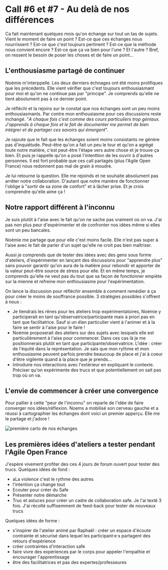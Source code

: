 # Call #6 et #7 - Au delà de nos différences

Ca fait maintenant quelques mois qu'on échange sur tout un tas de sujets. Vient le moment de faire un point ? Est-ce que ces échanges nous nourrissent ? Est-ce que c'est toujours pertinent ? Est-ce que la méthode nous convient encore ? Est-ce que ça va bien pour l'une ? Et l'autre ? Bref, on ressent le besoin de poser les choses et de faire un point...

## L'enthousiasme partagé de continuer 
Noémie m'interppelle. Les deux derniers échnages ont été moins prolifiques que les précédents. Elle vient vérifier que c'est toujours enthousiasmant pour moi et qu'on ne continue pas par "principe". Je comprends qu'elle ne tient absolument pas à ce dernier point. 

Je réfléchi et la rejoins sur le constat que nos échanges sont un peu moins enthousiasmants. Par contre mon enthousiasme pour ces discussions reste inchangé. "*A chaque fois c'est comme des cours particuliers trop géniaux. J'apprends à chaque fois et le fait de documenter me permet de bien intégrer et de partager ces savoirs qui émergent*".

Je rajoute que le fait que les échanges soient moins consistants ne génère pas d'inquiétude. Peut-être qu'on a fait un peu le tour et qu'on a agrégé toute notre matière, c'est peut-être l'étape vers autre chose et je trouve ça bien. Et puis je rappelle qu'on a posé l'intenttion de les ouvrir à d'autres personnes. Il est fort probable que ces call partagés (plus l'Agile Open France) nous redonnent pas mal de grain à moudre. 

Je lui retourne la question. Elle me rejoinds et ne souhaite absolument pas arrêter notre collaboration. D'autant que notre manière de fonctionner l'oblige à "sortir de sa zone de confort" et à lâcher prise. Et je crois comprendre qu'elle aime ça !

## Notre rapport différent à l'inconnu
Je suis plutôt à l'aise avec le fait qu'on ne sache pas vraiment où on va. J'ai pas non plus peur d'expérimenter et de confronter nos idées même si elles sont un peu bancales. 

Noémie me partage que pour elle c'est moins facile. Elle n'est pas super à l'aise avec le fait de parler d'un sujet qu'elle ne croit pas bien maîtriser. 

Aussi je comprends que de tester des idées avec des gens sous forme d'ateliers, d'expérimenter en lançant des discussions pour "apprendre plus" sans pouvoir garantir qu'on aura de la matière pour rebondir et apporter de la valeur peut-être source de stress pour elle. Et en même temps, je comprends qu'elle ne veut pas du tout que sa façon de fonctionner empiète sur la mienne et refreine mon enthousiasme pour l'expérimentation. 

On lance la discussion pour réfléchir ensemble à comment remédier à ça pour créer le moins de souffrance possible. 3 stratégies possibles s'offrent à nous : 
- Je tiendrais les rênes pour les ateliers trop expérimentatoires, Noémie y participerait en tant qu'observatrice/participante mais à priori pas en tant que facilitatrice. Sauf si un élan particulier vient à l'animer et à la faire se sentir à l'aise pour le faire ! 
- Noémie proposerait des ateliers sur des sujets avec lesquels elle est particulièrement à l'aise pour commencer. Dans ces cas là je me positionnerais plutôt en tant que participante/observatrice. L'idée : créer de l'équité dans la représentation. Je sais que mon rythme et mon enthousiasme peuvent parfois prendre beaucoup de place et j'ai à coeur d'être vigilente quand à la place que je prends...
- Introduire nos interactions avec l'extérieur en expliquant le contexte. Préciser qu'on expérimente des trucs et que potentiellement on sait pas trop où on va. 

## L'envie de commencer à créer une convergence
Pour pallier à cette "peur de l'inconnu" on reparle de l'idée de faire converger nos idées/réflexion. Noems a mobilisé son cerveau gauche 
et a réussi à cartographier les échanges dont voici un premier apperçu. Elle me le partage et j'adore !

![première carto de nos échanges](https://raw.githubusercontent.com/Julia-barbelane/des-conf-entre-meufs/master/medias/debut-de-carto-des-echanges.jpg)

## Les premières idées d'ateliers a tester pendant l'Agile Open France 
J'espère vivement profiter des ces 4 jours de forum ouvert pour tester des trucs. Quelques idées de fond : 
- aLa violence c'est le rythme des autres
- l'intention ça change tout
- Ecouter pour créer du Safe
- Présenter notre démarche
- Truc et astuces pour créer un cadre de collaboration safe. Je l'ai texté 3 fois. J'ai récolté suffisemment de feed-back pour tester de nouveaux trucs

Quelques idées de forme : 
- s'inspirer de l'atelier animé par Raphaël : créer un espace d'écoute contrainte et sécurisé dans lequel les participant·e·s partagent des retours d'expérience
- créer contraintes d'interaction safe
- faire vivre des expériences par le corps pour appeler l'empathie et encourager l'apprentissage
- être des facilitatrices et pas des expertes/professeures




